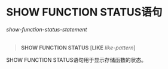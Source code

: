 # SHOW FUNCTION STATUS语句

###### show-function-status-statement
> **SHOW FUNCTION STATUS** [**LIKE** *like-pattern*]

SHOW FUNCTION STATUS语句用于显示存储函数的状态。